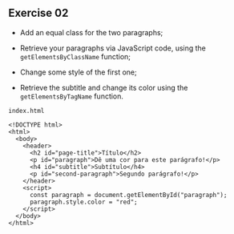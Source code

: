 ## Exercise 02

- Add an equal class for the two paragraphs;

- Retrieve your paragraphs via JavaScript code, using the `getElementsByClassName` function;

- Change some style of the first one;

- Retrieve the subtitle and change its color using the `getElementsByTagName` function.

`index.html`

```
<!DOCTYPE html>
<html>
  <body>
    <header>
      <h2 id="page-title">Título</h2>
      <p id="paragraph">Dê uma cor para este parágrafo!</p>
      <h4 id="subtitle">Subtítulo</h4>
      <p id="second-paragraph">Segundo parágrafo!</p>
    </header>
    <script>
      const paragraph = document.getElementById("paragraph");
      paragraph.style.color = "red";
    </script>
  </body>
</html>
```